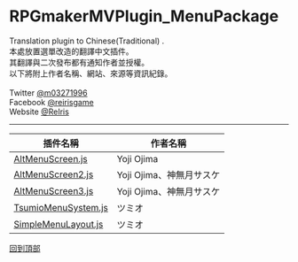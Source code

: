 # RPGmakerMVPlugin_MenuPackage
Translation plugin to Chinese(Traditional) .<br>
本處放置選單改造的翻譯中文插件。<br>
其翻譯與二次發布都有通知作者並授權。<br>
以下將附上作者名稱、網站、來源等資訊紀錄。<br>
<br>
Twitter [@m03271996](https://twitter.com/m03271996)<br>
Facebook [@reirisgame](https://www.facebook.com/reirisgame/)<br>
Website [@ReIris](https://m03271996.wixsite.com/reirisgame)<br>
* * *
| 插件名稱               |      作者名稱         |
| --------------------- | --------------------- |
| [AltMenuScreen.js](https://github.com/mr099985/RPGmakerMVPlugin_MenuPackage/blob/master/AltMenuScreen.js)  | Yoji Ojima |
| [AltMenuScreen2.js](https://github.com/mr099985/RPGmakerMVPlugin_MenuPackage/blob/master/AltMenuScreen2.js) |Yoji Ojima、神無月サスケ|
| [AltMenuScreen3.js](https://github.com/mr099985/RPGmakerMVPlugin_MenuPackage/blob/master/AltMenuScreen3.js) |Yoji Ojima、神無月サスケ|
| [TsumioMenuSystem.js](https://github.com/mr099985/RPGmakerMVPlugin_MenuPackage/blob/master/TsumioMenuSystem.js) |ツミオ|
| [SimpleMenuLayout.js](https://github.com/mr099985/RPGmakerMVPlugin_MenuPackage/blob/master/SimpleMenuLayout.js) |ツミオ|

[回到頂部](#readme)
